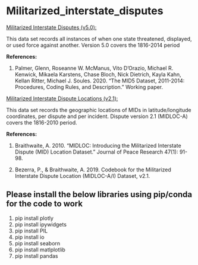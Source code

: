 # Militarized_interstate_disputes 

<a href="https://correlatesofwar.org/data-sets/mids/"> Militarized Interstate Disputes (v5.0):</a>

This data set records all instances of when one state threatened, displayed, or used force against another. Version 5.0 covers the 1816-2014 period

<B>References:</B>
1. Palmer, Glenn, Roseanne W. McManus, Vito D’Orazio, Michael R. Kenwick, Mikaela Karstens, Chase Bloch, Nick Dietrich, Kayla Kahn, Kellan Ritter, Michael J. Soules. 2020. “The MID5 Dataset, 2011-2014: Procedures, Coding Rules, and Description.” Working paper.

<a href="https://correlatesofwar.org/data-sets/midloc/">Militarized Interstate Dispute Locations (v2.1):</a>

This data set records the geographic locations of MIDs in latitude/longitude coordinates, per dispute and per incident. Dispute version 2.1 (MIDLOC-A) covers the 1816-2010 period.

<B>References:</B>
1. Braithwaite, A. 2010. “MIDLOC: Introducing the Militarized Interstate Dispute (MID) Location Dataset.” Journal of Peace Research 47(1): 91-98.

2. Bezerra, P., & Braithwaite, A. 2019. Codebook for the Militarized Interstate Dispute Location (MIDLOC-A/I) Dataset, v2.1.

## Please install the below libraries using pip/conda for the code to work

1. pip install plotly
2. pip install ipywidgets
3. pip install PIL
4. pip install io
5. pip install seaborn
6. pip install matlplotlib
7. pip install pandas
